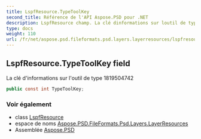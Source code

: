 ```yaml
---
title: LspfResource.TypeToolKey
second_title: Référence de l'API Aspose.PSD pour .NET
description: LspfResource champ. La clé dinformations sur loutil de type 1819504742
type: docs
weight: 110
url: /fr/net/aspose.psd.fileformats.psd.layers.layerresources/lspfresource/typetoolkey/
---
```

## LspfResource.TypeToolKey field

La clé d'informations sur l'outil de type 1819504742

```csharp
public const int TypeToolKey;
```

### Voir également

* class [LspfResource](../)
* espace de noms [Aspose.PSD.FileFormats.Psd.Layers.LayerResources](../../lspfresource/)
* Assemblée [Aspose.PSD](../../../)


